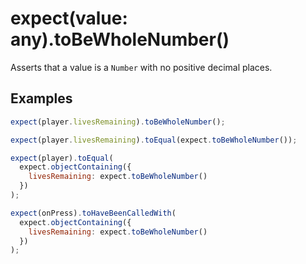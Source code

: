 # expect(value: any).toBeWholeNumber()

Asserts that a value is a `Number` with no positive decimal places.

## Examples

```js
expect(player.livesRemaining).toBeWholeNumber();
```

```js
expect(player.livesRemaining).toEqual(expect.toBeWholeNumber());
```

```js
expect(player).toEqual(
  expect.objectContaining({
    livesRemaining: expect.toBeWholeNumber()
  })
);
```

```js
expect(onPress).toHaveBeenCalledWith(
  expect.objectContaining({
    livesRemaining: expect.toBeWholeNumber()
  })
);
```
